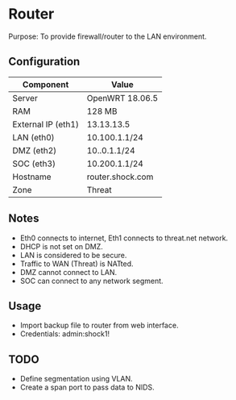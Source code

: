 # Router  

Purpose: To provide firewall/router to the LAN environment.  

## Configuration  

| Component | Value |
|-----------|-------|
| Server | OpenWRT 18.06.5  |
| RAM | 128 MB  |
| External IP (eth1) | 13.13.13.5 |
| LAN (eth0) | 10.100.1.1/24 |
| DMZ (eth2) | 10..0.1.1/24 |  
| SOC (eth3) | 10.200.1.1/24 |  
| Hostname | router.shock.com |
| Zone | Threat |  

## Notes  
- Eth0 connects to internet, Eth1 connects to threat.net network.  
- DHCP is not set on DMZ.  
- LAN is considered to be secure.  
- Traffic to WAN (Threat) is NATted.  
- DMZ cannot connect to LAN.  
- SOC can connect to any network segment.  

## Usage  
- Import backup file to router from web interface.  
- Credentials: admin:shock1!  

## TODO  
- Define segmentation using VLAN.  
- Create a span port to pass data to NIDS.  

